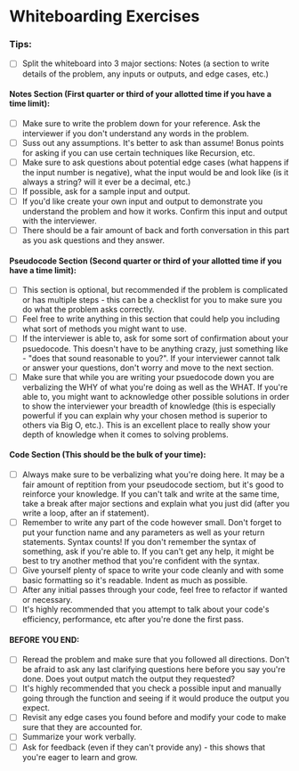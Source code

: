 # Whiteboarding Exercises

### Tips: 
- [ ] Split the whiteboard into 3 major sections: Notes (a section to write details of the problem, any inputs or outputs, and edge cases, etc.)
#### Notes Section (First quarter or third of your allotted time if you have a time limit):
- [ ] Make sure to write the problem down for your reference. Ask the interviewer if you don't understand any words in the problem. 
- [ ] Suss out any assumptions. It's better to ask than assume! Bonus points for asking if you can use certain techniques like Recursion, etc.
- [ ] Make sure to ask questions about potential edge cases (what happens if the input number is negative), what the input would be and look like (is it always a string? will it ever be a decimal, etc.) 
- [ ] If possible, ask for a sample input and output. 
- [ ] If you'd like create your own input and output to demonstrate you understand the problem and how it works. Confirm this input and output with the interviewer. 
- [ ] There should be a fair amount of back and forth conversation in this part as you ask questions and they answer. 
#### Pseudocode Section (Second quarter or third of your allotted time if you have a time limit):
- [ ] This section is optional, but recommended if the problem is complicated or has multiple steps - this can be a checklist for you to make sure you do what the problem asks correctly. 
- [ ] Feel free to write anything in this section that could help you including what sort of methods you might want to use.
- [ ] If the interviewer is able to, ask for some sort of confirmation about your psuedocode. This doesn't have to be anything crazy, just something like - "does that sound reasonable to you?". If your interviewer cannot talk or answer your questions, don't worry and move to the next section. 
- [ ] Make sure that while you are writing your psuedocode down you are verbalizing the WHY of what you're doing as well as the WHAT. If you're able to, you might want to acknowledge other possible solutions in order to show the interviewer your breadth of knowledge (this is especially powerful if you can explain why your chosen method is superior to others via Big O, etc.). This is an excellent place to really show your depth of knowledge when it comes to solving problems. 
#### Code Section (This should be the bulk of your time):
- [ ] Always make sure to be verbalizing what you're doing here. It may be a fair amount of reptition from your pseudocode sectiom, but it's good to reinforce your knowledge. If you can't talk and write at the same time, take a break after major sections and explain what you just did (after you write a loop, after an if statement). 
- [ ] Remember to write any part of the code however small. Don't forget to put your function name and any parameters as well as your return statements. Syntax counts! If you don't remember the syntax of something, ask if you're able to. If you can't get any help, it might be best to try another method that you're confident with the syntax. 
- [ ] Give yourself plenty of space to write your code cleanly and with some basic formatting so it's readable. Indent as much as possible. 
- [ ] After any initial passes through your code, feel free to refactor if wanted or necessary. 
- [ ] It's highly recommended that you attempt to talk about your code's efficiency, performance, etc after you're done the first pass. 
#### BEFORE YOU END:
- [ ] Reread the problem and make sure that you followed all directions. Don't be afraid to ask any last clarifying questions here before you say you're done. Does yout output match the output they requested? 
- [ ] It's highly recommended that you check a possible input and manually going through the function and seeing if it would produce the output you expect. 
- [ ] Revisit any edge cases you found before and modify your code to make sure that they are accounted for. 
- [ ] Summarize your work verbally. 
- [ ] Ask for feedback (even if they can't provide any) - this shows that you're eager to learn and grow. 

